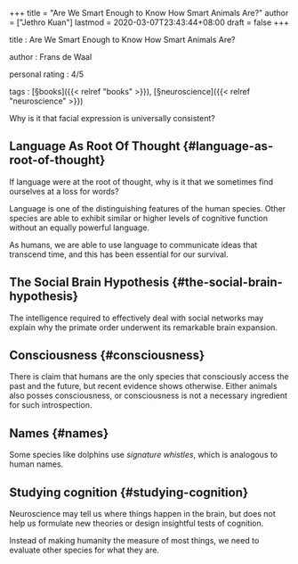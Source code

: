 +++
title = "Are We Smart Enough to Know How Smart Animals Are?"
author = ["Jethro Kuan"]
lastmod = 2020-03-07T23:43:44+08:00
draft = false
+++

title
: Are We Smart Enough to Know How Smart Animals Are?

author
: Frans de Waal

personal rating
: 4/5

tags
: [§books]({{< relref "books" >}}), [§neuroscience]({{< relref "neuroscience" >}})

Why is it that facial expression is universally consistent?


## Language As Root Of Thought {#language-as-root-of-thought}

If language were at the root of thought, why is it that we sometimes
find ourselves at a loss for words?

Language is one of the distinguishing features of the human species.
Other species are able to exhibit similar or higher levels of
cognitive function without an equally powerful language.

As humans, we are able to use language to communicate ideas that
transcend time, and this has been essential for our survival.


## The Social Brain Hypothesis {#the-social-brain-hypothesis}

The intelligence required to effectively deal with social networks may
explain why the primate order underwent its remarkable brain
expansion.


## Consciousness {#consciousness}

There is claim that humans are the only species that consciously
access the past and the future, but recent evidence shows otherwise.
Either animals also posses consciousness, or consciousness is not a
necessary ingredient for such introspection.


## Names {#names}

Some species like dolphins use _signature whistles_, which is
analogous to human names.


## Studying cognition {#studying-cognition}

Neuroscience may tell us where things happen in the brain, but does
not help us formulate new theories or design insightful tests of
cognition.

Instead of making humanity the measure of most things, we need to
evaluate other species for what they are.
